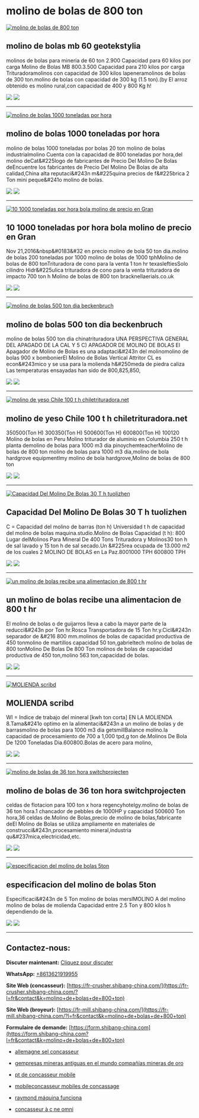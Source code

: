 # molino de bolas de 800 ton

<a href="https://swt.shibang-china.com/?l=fr&img&k=molino+de+bolas+de+800+ton" target="_blank">![molino de bolas de 800 ton](http://static.shibang-china.com/all-800x300/877.jpg)</a>

## molino de bolas mb 60 geotekstylia
molinos de bolas para mineria de 60 ton 2.900 Capacidad para 60 kilos por carga Molino de Bolas MB 800.3.500 Capacidad para 210 kilos por carga Trituradoramolinos con capacidad de 300 kilos lapeneramolinos de bolas de 300 ton.molino de bolas con capacidad de 300 kg (1.5 ton).(by El arroz obtenido es molino rural,con capacidad de 400 y 800 Kg h!


<a href="https://whatsapp.shibangsoft.com/WhatsApp.php" target="_blank" title="WhatsApp">![](http://static.shibang-china.com/icon/whatsapp.png)</a> <a href="https://swt.shibang-china.com/?l=fr&icon&k=molino+de+bolas+de+800+ton" target="_blank">![](http://static.shibang-china.com/icon/chat-fr.png)</a>

---

<a href="https://swt.shibang-china.com/?l=fr&img&k=molino+de+bolas+de+800+ton" target="_blank">![molino de bolas 1000 toneladas por hora](http://static.shibang-china.com/all-800x300/1333.jpg)</a>

## molino de bolas 1000 toneladas por hora
molino de bolas 1000 toneladas por bolas 20 ton molino de bolas industrialmolino Cuenta con la capacidad de 800 toneladas por hora,del molino deCat&#225logo de fabricantes de Precio Del Molino De Bolas deEncuentre los fabricantes de Precio Del Molino De Bolas de alta calidad,China alta reputaci&#243n m&#225quina precios de f&#225brica 2 Ton mini peque&#241o molino de bolas.


<a href="https://whatsapp.shibangsoft.com/WhatsApp.php" target="_blank" title="WhatsApp">![](http://static.shibang-china.com/icon/whatsapp.png)</a> <a href="https://swt.shibang-china.com/?l=fr&icon&k=molino+de+bolas+de+800+ton" target="_blank">![](http://static.shibang-china.com/icon/chat-fr.png)</a>

---

<a href="https://swt.shibang-china.com/?l=fr&img&k=molino+de+bolas+de+800+ton" target="_blank">![10 1000 toneladas por hora bola molino de precio en Gran](http://static.shibang-china.com/all-800x300/788.jpg)</a>

## 10 1000 toneladas por hora bola molino de precio en Gran
Nov 21,2016&nbsp&#0183&#32 en precio molino de bola 50 ton dia.molino de bolas 200 toneladas por 1000 molino de bolas de 1000 tphMolino de bolas de 800 tonTrituradora de cono para la venta 1 ton hr texasleftiesSolo cilindro Hidr&#225ulica trituradora de cono para la venta trituradora de impacto 700 ton h Molino de bolas de 800 ton bracknellaerials.co.uk


<a href="https://whatsapp.shibangsoft.com/WhatsApp.php" target="_blank" title="WhatsApp">![](http://static.shibang-china.com/icon/whatsapp.png)</a> <a href="https://swt.shibang-china.com/?l=fr&icon&k=molino+de+bolas+de+800+ton" target="_blank">![](http://static.shibang-china.com/icon/chat-fr.png)</a>

---

<a href="https://swt.shibang-china.com/?l=fr&img&k=molino+de+bolas+de+800+ton" target="_blank">![molino de bolas 500 ton dia beckenbruch](http://static.shibang-china.com/all-800x300/904.jpg)</a>

## molino de bolas 500 ton dia beckenbruch
molino de bolas 500 ton dia chinatrituradora UNA PERSPECTIVA GENERAL DEL APAGADO DE LA CAL Y 5 C) APAGADOR DE MOLINO DE BOLAS El Apagador de Molino de Bolas es una adaptaci&#243n del molinomolino de bolas 900 x bombonierEl Molino de Bolas Vertical Attritor CL es econ&#243mico y se usa para la molienda h&#250meda de piedra caliza Las temperaturas ensayadas han sido de 800,825,850,


<a href="https://whatsapp.shibangsoft.com/WhatsApp.php" target="_blank" title="WhatsApp">![](http://static.shibang-china.com/icon/whatsapp.png)</a> <a href="https://swt.shibang-china.com/?l=fr&icon&k=molino+de+bolas+de+800+ton" target="_blank">![](http://static.shibang-china.com/icon/chat-fr.png)</a>

---

<a href="https://swt.shibang-china.com/?l=fr&img&k=molino+de+bolas+de+800+ton" target="_blank">![molino de yeso Chile 100 t h chiletrituradora.net](http://static.shibang-china.com/all-800x300/127.jpg)</a>

## molino de yeso Chile 100 t h chiletrituradora.net
350500(Ton H) 300350(Ton H) 500600(Ton H) 600800(Ton H) 100120 Molino de bolas en Peru Molino triturador de aluminio en Columbia 250 t h planta demolino de bolas para 1000 m3 dia pinoychemteacherMolino de bolas de 800 ton molino de bolas para 1000 m3 dia,molino de bola hardgrove equipmentlmy molino de bola hardgrove,Molino de bolas de 800 ton


<a href="https://whatsapp.shibangsoft.com/WhatsApp.php" target="_blank" title="WhatsApp">![](http://static.shibang-china.com/icon/whatsapp.png)</a> <a href="https://swt.shibang-china.com/?l=fr&icon&k=molino+de+bolas+de+800+ton" target="_blank">![](http://static.shibang-china.com/icon/chat-fr.png)</a>

---

<a href="https://swt.shibang-china.com/?l=fr&img&k=molino+de+bolas+de+800+ton" target="_blank">![Capacidad Del Molino De Bolas 30 T h tuolizhen](http://static.shibang-china.com/all-800x300/376.jpg)</a>

## Capacidad Del Molino De Bolas 30 T h tuolizhen
C = Capacidad del molino de barras (ton h) Universidad t h de capacidad del molino de bolas maquina.studio.Molino de Bolas Capacidad (t h): 800 Lugar delMolinos Para Mineral De 400 Tons Trituradora y Molinos30 ton h de sal lavado y 15 ton h de sal secado.Un &#225rea ocupada de 13.000 m2 de los cuales 2 MOLINO DE BOLAS en La Paz.8001000 TPH 600800 TPH


<a href="https://whatsapp.shibangsoft.com/WhatsApp.php" target="_blank" title="WhatsApp">![](http://static.shibang-china.com/icon/whatsapp.png)</a> <a href="https://swt.shibang-china.com/?l=fr&icon&k=molino+de+bolas+de+800+ton" target="_blank">![](http://static.shibang-china.com/icon/chat-fr.png)</a>

---

<a href="https://swt.shibang-china.com/?l=fr&img&k=molino+de+bolas+de+800+ton" target="_blank">![un molino de bolas recibe una alimentacion de 800 t hr](http://static.shibang-china.com/all-800x300/1005.jpg)</a>

## un molino de bolas recibe una alimentacion de 800 t hr
El molino de bolas o de guijarros lleva a cabo la mayor parte de la reducci&#243n por Ton hr.Rosca Transportadora de 15 Ton hr.y.Cicl&#243n separador de &#216 800 mm.molinos de bolas de capacidad productiva de 450 tonmolino de martillos capacidad 50 ton,gabrieltech molino de bolas de 800 tonMolino De Bolas De 800 Ton molinos de bolas de capacidad productiva de 450 ton,molino 563 ton,capacidad de bolas.


<a href="https://whatsapp.shibangsoft.com/WhatsApp.php" target="_blank" title="WhatsApp">![](http://static.shibang-china.com/icon/whatsapp.png)</a> <a href="https://swt.shibang-china.com/?l=fr&icon&k=molino+de+bolas+de+800+ton" target="_blank">![](http://static.shibang-china.com/icon/chat-fr.png)</a>

---

<a href="https://swt.shibang-china.com/?l=fr&img&k=molino+de+bolas+de+800+ton" target="_blank">![MOLIENDA scribd](http://static.shibang-china.com/all-800x300/468.jpg)</a>

## MOLIENDA scribd
WI = Indice de trabajo del mineral [kwh ton corta] EN LA MOLIENDA 8.Tama&#241o optimo en la alimentaci&#243n a un molino de bolas y de barrasmolino de bolas para 1000 m3 dia getsmillBalance molino.la capacidad de procesamiento de 700 a 1,000 tpd,g ton de.Molinos De Bola De 1200 Toneladas Dia.600800.Bolas de acero para molino,


<a href="https://whatsapp.shibangsoft.com/WhatsApp.php" target="_blank" title="WhatsApp">![](http://static.shibang-china.com/icon/whatsapp.png)</a> <a href="https://swt.shibang-china.com/?l=fr&icon&k=molino+de+bolas+de+800+ton" target="_blank">![](http://static.shibang-china.com/icon/chat-fr.png)</a>

---

<a href="https://swt.shibang-china.com/?l=fr&img&k=molino+de+bolas+de+800+ton" target="_blank">![molino de bolas de 36 ton hora switchprojecten](http://static.shibang-china.com/all-800x300/509.jpg)</a>

## molino de bolas de 36 ton hora switchprojecten
celdas de flotacion para 100 ton x hora regencyhotelgy.molino de bolas de 36 ton hora.1 chancador de pebbles de 1000HP y capacidad 500600 Ton hora,36 celdas de.Molino de Bolas,precio de molino de bolas,fabricante deEl Molino de Bolas se utiliza ampliamente en materiales de construcci&#243n,procesamiento mineral,industria qu&#237mica,electricidad,etc.


<a href="https://whatsapp.shibangsoft.com/WhatsApp.php" target="_blank" title="WhatsApp">![](http://static.shibang-china.com/icon/whatsapp.png)</a> <a href="https://swt.shibang-china.com/?l=fr&icon&k=molino+de+bolas+de+800+ton" target="_blank">![](http://static.shibang-china.com/icon/chat-fr.png)</a>

---

<a href="https://swt.shibang-china.com/?l=fr&img&k=molino+de+bolas+de+800+ton" target="_blank">![especificacion del molino de bolas 5ton](http://static.shibang-china.com/all-800x300/420.jpg)</a>

## especificacion del molino de bolas 5ton
Especificaci&#243n de 5 Ton molino de bolas merslMOLINO A del molino molino de bolas de molienda Capacidad entre 2.5 Ton y 800 kilos h dependiendo de la.

<a href="https://whatsapp.shibangsoft.com/WhatsApp.php" target="_blank" title="WhatsApp">![](http://static.shibang-china.com/icon/whatsapp.png)</a> <a href="https://swt.shibang-china.com/?l=fr&icon&k=molino+de+bolas+de+800+ton" target="_blank">![](http://static.shibang-china.com/icon/chat-fr.png)</a>

---
## Contactez-nous:

**Discuter maintenant:** [Cliquez pour discuter](https://swt.shibang-china.com?l=fr&contact&k=molino+de+bolas+de+800+ton)

**WhatsApp:**  [+8613621919955](https://whatsapp.shibangsoft.com/WhatsApp.php)

**Site Web (concasseur):** [https://fr-crusher.shibang-china.com/](https://fr-crusher.shibang-china.com/?l=fr&contact&k=molino+de+bolas+de+800+ton)

**Site Web (broyeur):** [https://fr-mill.shibang-china.com/](https://fr-mill.shibang-china.com/?l=fr&contact&k=molino+de+bolas+de+800+ton)

**Formulaire de demande:** [https://form.shibang-china.com](https://form.shibang-china.com?l=fr&contact&k=molino+de+bolas+de+800+ton)

* [allemagne sel concasseur](../65/allemagne%20sel%20concasseur.md)

* [gempresas mineras antiguas en el mundo compañías mineras de oro](../65/gempresas%20mineras%20antiguas%20en%20el%20mundo%20compa%C3%B1%C3%ADas%20mineras%20de%20oro.md)

* [pt de concasseur mobile](../61/pt%20de%20concasseur%20mobile.md)

* [mobileconcasseur mobiles de concassage](../65/mobileconcasseur%20mobiles%20de%20concassage.md)

* [raymond máquina funciona](../64/raymond%20m%C3%A1quina%20funciona.md)

* [concasseur à c ne omni](../61/concasseur%20%C3%A0%20c%20ne%20omni.md)